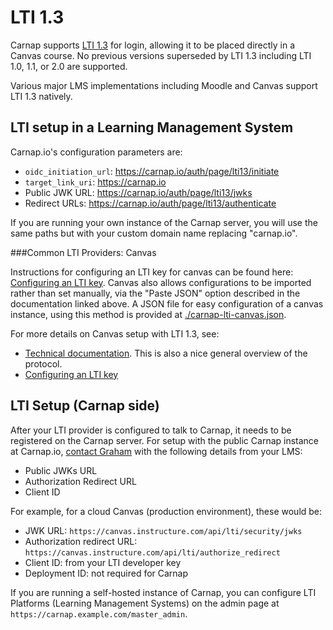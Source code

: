 # LTI 1.3

Carnap supports [LTI 1.3](http://www.imsglobal.org/spec/lti/v1p3/) for login,
allowing it to be placed directly in a Canvas course. No previous versions
superseded by LTI 1.3 including LTI 1.0, 1.1, or 2.0 are supported.

Various major LMS implementations including Moodle and Canvas support LTI 1.3
natively.

## LTI setup in a Learning Management System

Carnap.io's configuration parameters are:

* `oidc_initiation_url`: https://carnap.io/auth/page/lti13/initiate
* `target_link_uri`: https://carnap.io
* Public JWK URL: https://carnap.io/auth/page/lti13/jwks
* Redirect URLs: https://carnap.io/auth/page/lti13/authenticate

If you are running your own instance of the Carnap server, you will use the
same paths but with your custom domain name replacing "carnap.io".

###Common LTI Providers: Canvas

Instructions for configuring an LTI key for canvas can be found here:
[Configuring an LTI key](https://community.canvaslms.com/t5/Admin-Guide/How-do-I-configure-an-LTI-key-for-an-account/ta-p/140).
Canvas also allows configurations to be imported rather than set manually, via
the "Paste JSON" option described in the documentation linked above. A JSON
file for easy configuration of a canvas instance, using this method is provided
at [./carnap-lti-canvas.json](./carnap-lti-canvas.json).

For more details on Canvas setup with LTI 1.3, see:

* [Technical documentation](https://canvas.instructure.com/doc/api/file.lti_dev_key_config.html).
  This is also a nice general overview of the protocol.
* [Configuring an LTI key](https://community.canvaslms.com/t5/Admin-Guide/How-do-I-configure-an-LTI-key-for-an-account/ta-p/140)

## LTI Setup (Carnap side)

After your LTI provider is configured to talk to Carnap, it needs to be
registered on the Carnap server. For setup with the public Carnap instance at
Carnap.io, [contact Graham](mailto:gleachkr@ksu.edu) with the following details
from your LMS:

* Public JWKs URL
* Authorization Redirect URL
* Client ID

For example, for a cloud Canvas (production environment), these would be:

* JWK URL: `https://canvas.instructure.com/api/lti/security/jwks`
* Authorization redirect URL: `https://canvas.instructure.com/api/lti/authorize_redirect`
* Client ID: from your LTI developer key
* Deployment ID: not required for Carnap

If you are running a self-hosted instance of Carnap, you can configure LTI
Platforms (Learning Management Systems) on the admin page at
`https://carnap.example.com/master_admin`.
